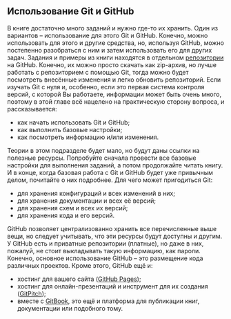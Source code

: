 ## Использование Git и GitHub

В книге достаточно много заданий и нужно где-то их хранить. Один из вариантов – использование для этого Git и GitHub. Конечно, можно использовать для этого и другие средства, но, используя GitHub, можно постепенно разобраться с ним и затем использовать его для других задач. Задания и примеры из книги находятся в отдельном [репозитории](https://github.com/natenka/pyneng-examples-exercises/) на GitHub. Конечно, их можно просто скачать как zip-архив, но лучше работать с репозиторием с помощью Git, тогда можно будет посмотреть внесённые изменения и легко обновить репозиторий. Если изучать Git с нуля и, особенно, если это первая система контроля версий, с которой Вы работаете, информации может быть очень много, поэтому в этой главе всё нацелено на практическую сторону вопроса, и рассказывается:

* как начать использовать Git и GitHub;
* как выполнить базовые настройки;
* как посмотреть информацию и/или изменения.

Теории в этом подразделе будет мало, но будут даны ссылки на полезные ресурсы. Попробуйте сначала провести все базовые настройки для выполнения заданий, а потом продолжайте читать книгу. И в конце, когда базовая работа с Git и GitHub будет уже привычным делом, почитайте о них подробнее. Для чего может пригодиться Git:

* для хранения конфигураций и всех изменений в них;
* для хранения документации и всех её версий;
* для хранения схем и всех их версий;
* для хранения кода и его версий.

GitHub позволяет централизованно хранить все перечисленные выше вещи, но следует учитывать, что эти ресурсы будут доступны и другим. У GitHub есть и приватные репозитории (платные), но даже в них, пожалуй, не стоит выкладывать такую информацию, как пароли. Конечно, основное использование GitHub – это размещение кода различных проектов. Кроме этого, GitHub ещё и:

* хостинг для вашего сайта ([GitHub Pages](https://pages.github.com/));
* хостинг для онлайн-презентаций и инструмент для их создания ([GitPitch](https://gitpitch.com/));
* вместе с [GitBook](https://www.gitbook.com), это ещё и платформа для публикации книг, документации или подобного тому.
